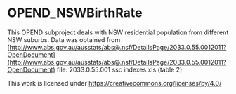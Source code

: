 # OPEND_NSWBirthRate

This OPEND subproject deals with NSW residential population from different NSW suburbs. Data was obtained from [http://www.abs.gov.au/ausstats/abs@.nsf/DetailsPage/2033.0.55.0012011?OpenDocument](http://www.abs.gov.au/ausstats/abs@.nsf/DetailsPage/2033.0.55.0012011?OpenDocument)
file: 2033.0.55.001 ssc indexes.xls (table 2)

This work is licensed under https://creativecommons.org/licenses/by/4.0/
